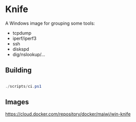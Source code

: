 # Knife

A Windows image for grouping some tools:

- tcpdump
- iperf/iperf3
- ssh
- diskspd
- dig/nslookup/...

## Building

``` powershell

./scripts/ci.ps1

```

## Images

https://cloud.docker.com/repository/docker/maiwj/win-knife

